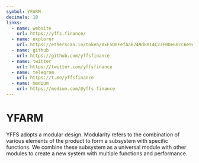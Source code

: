 ```yaml
---
symbol: YFARM
decimals: 18
links:
  - name: website
    url: https://yffs.finance/
  - name: explorer
    url: https://etherscan.io/token/0xF5D0FefAaB749d8B14C27F0De60cC6e9e7f848d1
  - name: github
    url: https://github.com/yffsfinance
  - name: twitter
    url: https://twitter.com/yffsfinance
  - name: telegram
    url: https://t.me/yffsfinance
  - name: medium
    url: https://medium.com/@yffs.finance
---
```


# YFARM

YFFS adopts a modular design. Modularity refers to the combination of various elements of the product to form a subsystem with specific functions. We combine these subsystem as a universal module with other modules to create a new system with multiple functions and performance.
